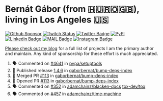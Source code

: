 # Bernát Gábor (from 🇭🇺🇷🇴🇬🇧), living in Los Angeles 🇺🇸

[![Github Sponsor](https://img.shields.io/static/v1?label=Sponsor&message=%E2%9D%A4&logo=GitHub&link=https://github.com/sponsors/gaborbernat&style=flat-square)](https://github.com/sponsors/gaborbernat)
[![Twitch Status](https://img.shields.io/twitch/status/gaborbernat?style=flat-square)](https://www.twitch.tv/gaborbernat)
[![Twitter Badge](https://img.shields.io/badge/-@gjbernat-1ca0f1?style=flat-square&labelColor=1ca0f1&logo=twitter&logoColor=white&link=https://twitter.com/gjbernat)](https://twitter.com/gjbernat)
[![PyPI](https://img.shields.io/badge/-gaborbernat-0073b7?style=flat-square&logo=Python&logoColor=white&link=https://pypi.org/user/gaborbernat/)](https://pypi.org/user/gaborbernat/)
[![Linkedin Badge](https://img.shields.io/badge/-gaborbernat-blue?style=flat-square&logo=Linkedin&logoColor=white&link=https://www.linkedin.com/in/gaborbernat/)](https://www.linkedin.com/in/gaborbernat/)
[![MAIL Badge](https://img.shields.io/badge/-gaborjbernat@gmail.com-c14438?style=flat-square&logo=Gmail&logoColor=white&link=mailto:gaborjbernat@gmail.com)](mailto:gaborjbernat@gmail.com)
[![Instagram Badge](https://img.shields.io/badge/-@gabor__bernat-845EC2?style=flat-square&labelColor=white&logo=Instagram&link=https://instagram.com/gabor_bernat/)](https://instagram.com/gabor_bernat)

[Please check out my blog](https://bernat.tech/about/) for a full list of projects I am the primary author and maintain.
Any kind of sponsorship for these effort is much appreciated.

<!--START_SECTION:activity-->

1. 🗣 Commented on [#4641](https://github.com/pypa/setuptools/issues/4641#issuecomment-2338407457) in [pypa/setuptools](https://github.com/pypa/setuptools)
2. 🚀 Published release [1.4.6](https://github.com/gaborbernat/bump-deps-index/releases/tag/1.4.6) in [gaborbernat/bump-deps-index](https://github.com/gaborbernat/bump-deps-index)
3. 🎉 Merged PR [#113](https://github.com/gaborbernat/bump-deps-index/pull/113) in [gaborbernat/bump-deps-index](https://github.com/gaborbernat/bump-deps-index)
4. 💪 Opened PR [#113](https://github.com/gaborbernat/bump-deps-index/pull/113) in [gaborbernat/bump-deps-index](https://github.com/gaborbernat/bump-deps-index)
5. 🗣 Commented on [#352](https://github.com/adamchainz/blacken-docs/issues/352#issuecomment-2337120458) in [adamchainz/blacken-docs](https://github.com/adamchainz/blacken-docs)
   [tox-dev/tox](https://github.com/tox-dev/tox)
5. 🗣 Commented on [#457](https://github.com/adamchainz/time-machine/pull/457#issuecomment-2197730644) in
[adamchainz/time-machine](https://github.com/adamchainz/time-machine)
<!--END_SECTION:activity-->
